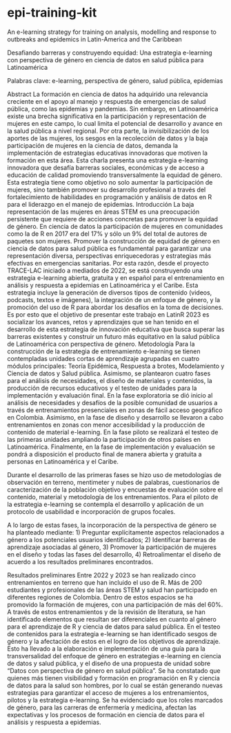 # epi-training-kit
An e-learning strategy for training on analysis, modelling and response to outbreaks and epidemics in Latin-America and the Caribbean


Desafiando barreras y construyendo equidad: Una estrategia e-learning con perspectiva de género en ciencia de datos en salud pública para Latinoamérica

Palabras clave:  e-learning, perspectiva de género, salud pública, epidemias

Abstract
La formación en ciencia de datos ha adquirido una relevancia creciente en el apoyo al manejo y respuesta de emergencias de salud pública, como las epidemias y pandemias. Sin embargo, en Latinoamérica existe una brecha significativa en la participación y representación de mujeres en este campo, lo cual limita el potencial de desarrollo y avance en la salud pública a nivel regional. Por otra parte, la invisibilización de los aportes de las mujeres, los sesgos en la recolección de datos y la baja participación de mujeres en la ciencia de datos, demanda la implementación de estrategias educativas innovadoras que motiven la formación en esta área. Esta charla presenta una estrategia e-learning innovadora que desafía barreras sociales, económicas y de acceso a educación de calidad promoviendo transversalmente la equidad de género. Esta estrategia tiene como objetivo no solo aumentar la participación de mujeres, sino también promover su desarrollo profesional a través del fortalecimiento de habilidades en programación y análisis de datos en R para el liderazgo en el manejo de epidemias. 
Introducción
La baja representación de las mujeres en áreas STEM es una preocupación persistente que requiere de acciones concretas para promover la equidad de género. En ciencia de datos la participación de mujeres en comunidades como la de R en 2017 era del 17% y sólo un 9% del total de autores de paquetes son mujeres. Promover la construcción de equidad de género en ciencia de datos para salud pública es fundamental para garantizar una representación diversa, perspectivas enriquecedoras y estrategias más efectivas en emergencias sanitarias.
Por esta razón, desde el proyecto TRACE-LAC iniciado a mediados de 2022, se está construyendo una estrategia e-learning abierta, gratuita y en español para el entrenamiento en análisis y respuesta a epidemias en Latinoamérica y el Caribe.  Esta estrategia incluye la generación de diversos tipos de contenido (videos, podcasts, textos e imágenes), la integración de un enfoque de género, y la promoción del uso de R para abordar los desafíos en la toma de decisiones. Es por esto que el objetivo de presentar este trabajo en LatinR 2023 es socializar los avances, retos y aprendizajes que se han tenido en el desarrollo de esta estrategia de innovación educativa que busca superar las barreras existentes y construir un futuro más equitativo en la salud pública de Latinoamérica con perspectiva de género.
Metodología
Para la construcción de la estrategia de entrenamiento e-learning se tienen contempladas unidades cortas de aprendizaje agrupadas en cuatro módulos principales: Teoría Epidémica, Respuesta a brotes, Modelamiento y Ciencia de datos y Salud pública. Asimismo, se plantearon cuatro fases para el análisis de necesidades, el diseño de materiales y contenidos, la producción de recursos educativos y el testeo de unidades para la implementación y evaluación final. En la fase exploratoria se dió inicio al análisis de necesidades y desafíos de la posible comunidad de usuarios a través de entrenamientos presenciales en zonas de fácil acceso geográfico en Colombia. Asimismo, en la fase de diseño y desarrollo se llevaron a cabo entrenamientos en zonas con menor accesibilidad y la producción de contenido de material e-learning. En la fase piloto se realizará el testeo de las primeras unidades ampliando la participación de otros países en Latinoamérica. Finalmente, en la fase de implementación y evaluación se pondrá a disposición el producto final de manera abierta y gratuita a personas en Latinoamérica y el Caribe.

Durante el desarrollo de las primeras fases se hizo uso de metodologías de observación en terreno, mentimeter y nubes de palabras, cuestionarios de caracterización de la población objetivo y encuestas de evaluación sobre el contenido, material y metodología de los entrenamientos. Para el piloto de la estrategia e-learning se contempla el desarrollo y aplicación de un protocolo de usabilidad e incorporación de grupos focales. 

A lo largo de estas fases, la incorporación de la perspectiva de género se ha planteado mediante: 1) Preguntar explícitamente aspectos relacionados a género a los potenciales usuarios identificados; 2) Identificar barreras de aprendizaje asociadas al género, 3) Promover la participación de mujeres en el diseño y todas las fases del desarrollo, 4) Retroalimentar el diseño de acuerdo a los resultados preliminares encontrados.

Resultados preliminares
Entre 2022 y 2023 se han realizado cinco entrenamientos en terreno que han incluido el uso de R. Más de 200 estudiantes y profesionales de las áreas STEM y salud han participado en diferentes regiones de Colombia. Dentro de estos espacios se ha promovido la formación de mujeres, con una participación de más del 60%. A través de estos entrenamientos y de la revisión de literatura, se han identificado elementos que resultan ser diferenciales en cuanto al género para el aprendizaje de R y ciencia de datos para salud pública.
En el testeo de contenidos para la estrategia e-learning se han identificado sesgos de género y la afectación de estos en el logro de los objetivos de aprendizaje. Esto ha llevado a la elaboración e implementación de una guía para la transversalidad del enfoque de género en estrategias e-learning en ciencia de datos y salud pública, y el diseño de una propuesta de unidad sobre “Datos con perspectiva de género en salud pública”.
Se ha constatado que quienes más tienen visibilidad y formación en programación en R y ciencia de datos para la salud son hombres, por lo cual se están generando nuevas estrategias para garantizar el acceso de mujeres a los entrenamientos, pilotos y la estrategia e-learning.
Se ha evidenciado que los roles marcados de género, para las carreras de enfermería y medicina, afectan las expectativas y los procesos de formación en ciencia de datos para el análisis y respuesta a epidemias. 

